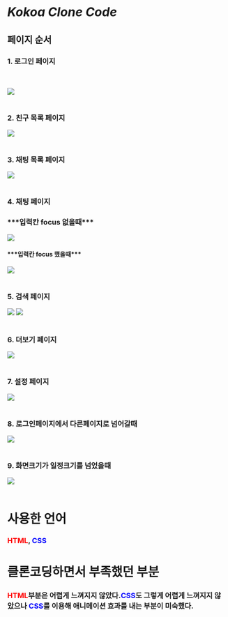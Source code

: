 # _Kokoa Clone Code_

## 페이지 순서

### 1. 로그인 페이지

<br/>
</br>
<img src ="img/loginPage.JPG">

<br/>
</br>

### 2. 친구 목록 페이지

<img src ="img/friend_list.JPG">
<br/>
</br>

### 3. 채팅 목록 페이지

<img src ="img/chat_list.JPG">
<br/>
</br>

### 4. 채팅 페이지

### \*\*\*입력칸 focus 없을때\*\*\*

<img src ="img/chat.JPG" />

#### \*\*\*입력칸 focus 했을때\*\*\*

<img src ="img/chat_click.JPG" />

<br/>
</br>

### 5. 검색 페이지

<img src ="img/search.JPG" />

<img src = "img/search_under.JPG">

<br/>
</br>

### 6. 더보기 페이지

<img src = "img/morePage.JPG">

<br/>
</br>

### 7. 설정 페이지

<img src = "img/settingPage.JPG">
<br/>
</br>

### 8. 로그인페이지에서 다른페이지로 넘어갈때

<img src = "img/movePage.jpg">
<br/>
</br>

### 9. 화면크기가 일정크기를 넘었을때

<img src = "img/pageSize.jpg">
<br/>
</br>

# 사용한 언어

### <span style = "color:red">HTML</span>, <span style = "color:blue" >CSS</span>

# 클론코딩하면서 부족했던 부분

### <span style ="color:red">HTML</span>부분은 어렵게 느껴지지 않았다.<span style ="color:blue">CSS</span>도 그렇게 어렵게 느껴지지 않았으나 <span style ="color:blue">CSS</span>를 이용해 애니메이션 효과를 내는 부분이 미숙했다.
